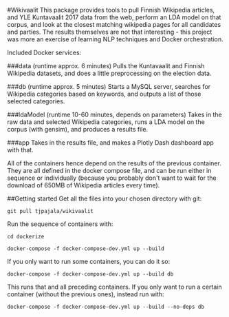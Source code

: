 #Wikivaalit
This package provides tools to pull Finnish Wikipedia articles, and YLE Kuntavaalit 2017
data from the web, perform an LDA model on that corpus, and look at the closest matching
wikipedia pages for all candidates and parties. The results themselves are not that interesting -
this project was more an exercise of learning NLP techniques and Docker orchestration.

Included Docker services:

###data (runtime approx. 6 minutes)
Pulls the Kuntavaalit and Finnish Wikipedia datasets, and does a little preprocessing on the 
election data.

###db (runtime approx. 5 minutes)
Starts a MySQL server, searches for Wikipedia categories based on keywords, and outputs 
a list of those selected categories.

###ldaModel (runtime 10-60 minutes, depends on parameters)
Takes in the raw data and selected Wikipedia categories, runs a LDA model on the corpus
(with gensim), and produces a results file.

###app
Takes in the results file, and makes a Plotly Dash dashboard app with that.

All of the containers hence depend on the results of the previous container. They are all defined
in the docker compose file, and can be run either in sequence or individually (because
you probably don't want to wait for the download of 650MB of Wikipedia articles every time).

##Getting started
Get all the files into your chosen directory with git:

`git pull tjpajala/wikivaalit`

Run the sequence of containers with:

`cd dockerize`

`docker-compose -f docker-compose-dev.yml up --build`

If you only want to run some containers, you can do it so:

`docker-compose -f docker-compose-dev.yml up --build db`

This runs that and all preceding containers. If you only want to run a certain container 
(without the previous ones), instead run with:

`docker-compose -f docker-compose-dev.yml up --build --no-deps db`
